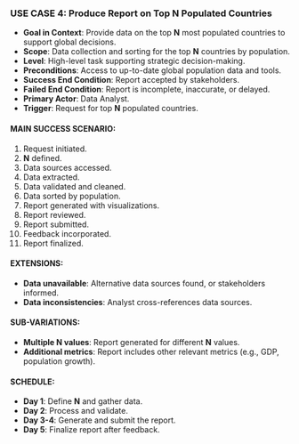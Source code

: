 ### **USE CASE 4: Produce Report on Top N Populated Countries**

- **Goal in Context**: Provide data on the top **N** most populated countries to support global decisions.
- **Scope**: Data collection and sorting for the top **N** countries by population.
- **Level**: High-level task supporting strategic decision-making.
- **Preconditions**: Access to up-to-date global population data and tools.
- **Success End Condition**: Report accepted by stakeholders.
- **Failed End Condition**: Report is incomplete, inaccurate, or delayed.
- **Primary Actor**: Data Analyst.
- **Trigger**: Request for top **N** populated countries.

#### **MAIN SUCCESS SCENARIO**:
1. Request initiated.
2. **N** defined.
3. Data sources accessed.
4. Data extracted.
5. Data validated and cleaned.
6. Data sorted by population.
7. Report generated with visualizations.
8. Report reviewed.
9. Report submitted.
10. Feedback incorporated.
11. Report finalized.

#### **EXTENSIONS**:
- **Data unavailable**: Alternative data sources found, or stakeholders informed.
- **Data inconsistencies**: Analyst cross-references data sources.

#### **SUB-VARIATIONS**:
- **Multiple N values**: Report generated for different **N** values.
- **Additional metrics**: Report includes other relevant metrics (e.g., GDP, population growth).

#### **SCHEDULE**:
- **Day 1**: Define **N** and gather data.
- **Day 2**: Process and validate.
- **Day 3-4**: Generate and submit the report.
- **Day 5**: Finalize report after feedback.
